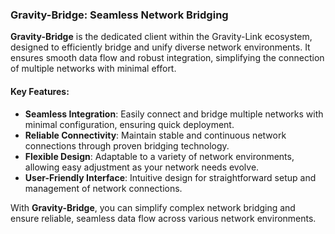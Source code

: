 ### Gravity-Bridge: Seamless Network Bridging

**Gravity-Bridge** is the dedicated client within the Gravity-Link ecosystem, designed to efficiently bridge and unify
diverse network environments. It ensures smooth data flow and robust integration, simplifying the connection of multiple
networks with minimal effort.

#### Key Features:

- **Seamless Integration**: Easily connect and bridge multiple networks with minimal configuration, ensuring quick
  deployment.
- **Reliable Connectivity**: Maintain stable and continuous network connections through proven bridging technology.
- **Flexible Design**: Adaptable to a variety of network environments, allowing easy adjustment as your network needs
  evolve.
- **User-Friendly Interface**: Intuitive design for straightforward setup and management of network connections.

With **Gravity-Bridge**, you can simplify complex network bridging and ensure reliable, seamless data flow across
various network environments.
